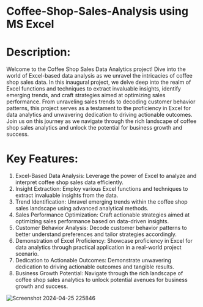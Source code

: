 # Coffee-Shop-Sales-Analysis using MS Excel
# Description:
Welcome to the Coffee Shop Sales Data Analytics project! Dive into the world of Excel-based data analysis as we unravel the intricacies of coffee shop sales data. In this inaugural project, we delve deep into the realm of Excel functions and techniques to extract invaluable insights, identify emerging trends, and craft strategies aimed at optimizing sales performance. From unraveling sales trends to decoding customer behavior patterns, this project serves as a testament to the proficiency in Excel for data analytics and unwavering dedication to driving actionable outcomes. Join us on this journey as we navigate through the rich landscape of coffee shop sales analytics and unlock the potential for business growth and success.

# Key Features:
1. Excel-Based Data Analysis: Leverage the power of Excel to analyze and interpret coffee shop sales data efficiently.
2. Insight Extraction: Employ various Excel functions and techniques to extract invaluable insights from the data.
3. Trend Identification: Unravel emerging trends within the coffee shop sales landscape using advanced analytical methods.
4. Sales Performance Optimization: Craft actionable strategies aimed at optimizing sales performance based on data-driven insights.
5. Customer Behavior Analysis: Decode customer behavior patterns to better understand preferences and tailor strategies accordingly.
6. Demonstration of Excel Proficiency: Showcase proficiency in Excel for data analytics through practical application in a real-world project scenario.
7. Dedication to Actionable Outcomes: Demonstrate unwavering dedication to driving actionable outcomes and tangible results.
8. Business Growth Potential: Navigate through the rich landscape of coffee shop sales analytics to unlock potential avenues for business growth and success.

![Screenshot 2024-04-25 225846](https://github.com/nikhiltomar36/Coffee-Shop-Sales/assets/143112524/5900c23b-1222-4e5b-927c-44a713a4b3b5)




